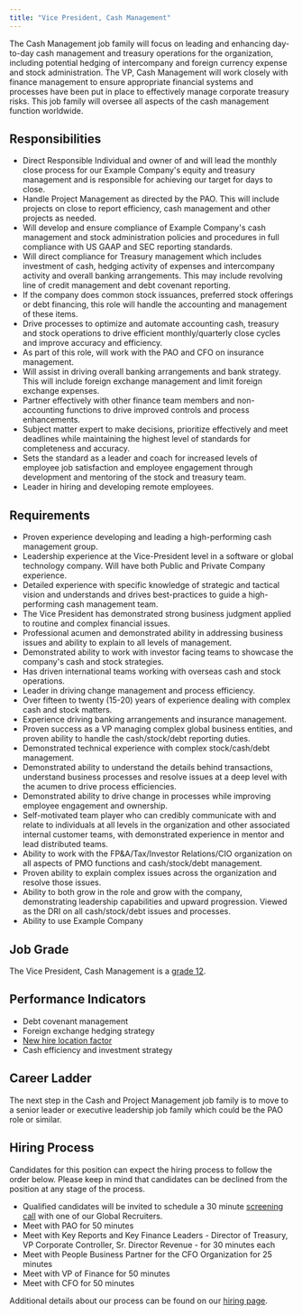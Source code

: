 ```yaml
---
title: "Vice President, Cash Management"
---
```


The Cash Management job family will focus on leading and enhancing day-to-day cash management and treasury operations for the organization, including potential hedging of intercompany and foreign currency expense and stock administration. The VP, Cash Management will work closely with finance management to ensure appropriate financial systems and processes have been put in place to effectively manage corporate treasury risks. This job family will oversee all aspects of the cash management function worldwide.

## Responsibilities

- Direct Responsible Individual and owner of and will lead the monthly close process for our Example Company's equity and treasury management and is responsible for achieving our target for days to close.
- Handle Project Management as directed by the PAO.  This will include projects on close to report efficiency, cash management and other projects as needed.
- Will develop and ensure compliance of Example Company's cash management and stock administration  policies and procedures in full compliance with US GAAP and SEC reporting standards.
- Will direct compliance for Treasury management which includes investment of cash, hedging activity of expenses and intercompany activity and overall banking arrangements.  This may include revolving line of credit management and debt covenant reporting.
- If the company does common stock issuances, preferred stock offerings or debt financing, this role will handle the accounting and management of these items.
- Drive processes  to optimize and automate accounting cash, treasury and stock operations to drive efficient monthly/quarterly close cycles and improve accuracy and efficiency.
- As part of this role, will work with the PAO and CFO on insurance management.
- Will assist in driving overall banking arrangements and bank strategy.  This will include foreign exchange management and limit foreign exchange expenses.
- Partner effectively with other finance team members and non-accounting functions to drive improved controls and process enhancements.
- Subject matter expert to make decisions, prioritize effectively and meet deadlines while maintaining the highest level of standards for completeness and accuracy.
- Sets the standard as a leader and coach for increased levels of employee job satisfaction and employee engagement through development and mentoring of the stock and treasury team.
- Leader in hiring and developing remote employees.

## Requirements

- Proven experience developing and leading a high-performing cash management group.
- Leadership experience at the Vice-President level in a software or global technology company.  Will have both Public and Private Company experience.
- Detailed experience with specific knowledge of strategic and tactical vision and understands and drives best-practices to guide a high-performing cash management team.
- The Vice President has demonstrated strong business judgment applied to routine and complex financial issues.
- Professional acumen and demonstrated ability in addressing business issues and ability to explain to all levels of management.
- Demonstrated ability to work with investor facing teams to showcase the company's cash and stock strategies.
- Has driven international teams working with overseas cash and stock operations.
- Leader in driving change management and process efficiency.
- Over fifteen to twenty (15-20) years of experience dealing with complex cash and stock matters.
- Experience driving banking arrangements and insurance management.
- Proven success as a VP  managing complex global business entities, and proven ability to handle the cash/stock/debt reporting duties.
- Demonstrated technical experience with complex stock/cash/debt management.
- Demonstrated ability to understand the details behind transactions, understand business processes and resolve issues at a deep level with the acumen to drive process efficiencies.
- Demonstrated ability to drive change in processes while improving employee engagement and ownership.
- Self-motivated team player who can credibly communicate with and relate to individuals at all levels in the organization and other associated internal customer teams, with demonstrated experience in mentor and lead distributed teams.
- Ability to work with the FP&A/Tax/Investor Relations/CIO organization on all aspects of PMO functions and cash/stock/debt management.
- Proven ability to explain complex issues across the organization and resolve those issues.
- Ability to both grow in the role and grow with the company, demonstrating leadership capabilities and upward progression.  Viewed as the DRI on all cash/stock/debt issues and processes.
- Ability to use Example Company

## Job Grade

The Vice President, Cash Management is a [grade 12](/handbook/total-rewards/compensation/compensation-calculator/#example_company-job-grades).

## Performance Indicators

- Debt covenant management
- Foreign exchange hedging strategy
- [New hire location factor](https://about.example_company.com/#new-hire-location-factor)
- Cash efficiency and investment strategy

## Career Ladder

The next step in the Cash and Project Management job family is to move to a senior leader or executive leadership job family which could be the PAO role or similar.

## Hiring Process

Candidates for this position can expect the hiring process to follow the order below. Please keep in mind that candidates can be declined from the position at any stage of the process.

- Qualified candidates will be invited to schedule a 30 minute [screening call](/handbook/hiring/interviewing/#screening-call) with one of our Global Recruiters.
- Meet with PAO for 50 minutes
- Meet with Key Reports and Key Finance Leaders - Director of Treasury, VP Corporate Controller, Sr. Director Revenue - for 30 minutes each
- Meet with People Business Partner for the CFO Organization for 25 minutes
- Meet with VP of Finance for 50 minutes
- Meet with CFO for 50 minutes

Additional details about our process can be found on our [hiring page](/handbook/hiring/).
